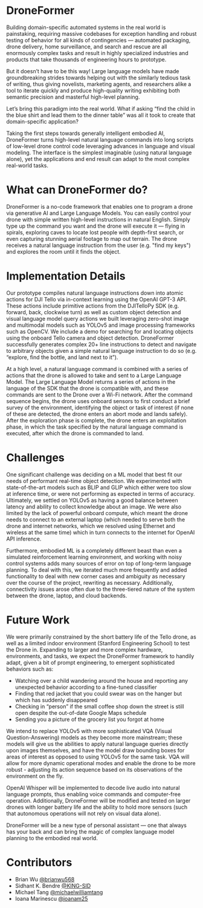 # DroneFormer
Building domain-specific automated systems in the real world is painstaking, requiring massive codebases for exception handling and robust testing of behavior for all kinds of contingencies — automated packaging, drone delivery, home surveillance, and search and rescue are all enormously complex tasks and result in highly specialized industries and products that take thousands of engineering hours to prototype.

But it doesn’t have to be this way! Large language models have made groundbreaking strides towards helping out with the similarly tedious task of writing, thus giving novelists, marketing agents, and researchers alike a tool to iterate quickly and produce high-quality writing exhibiting both semantic precision and masterful high-level planning.

Let’s bring this paradigm into the real world. What if asking “find the child in the blue shirt and lead them to the dinner table” was all it took to create that domain-specific application?

Taking the first steps towards generally intelligent embodied AI, DroneFormer turns high-level natural language commands into long scripts of low-level drone control code leveraging advances in language and visual modeling. The interface is the simplest imaginable (using natural language alone), yet the applications and end result can adapt to the most complex real-world tasks.


# What can DroneFormer do?
DroneFormer is a no-code framework that enables one to program a drone via generative AI and Large Language Models. You can easily control your drone with simple written high-level instructions in natural English. Simply type up the command you want and the drone will execute it — flying in spirals, exploring caves to locate lost people with depth-first search, or even capturing stunning aerial footage to map out terrain. The drone receives a natural language instruction from the user (e.g. "find my keys") and explores the room until it finds the object.


# Implementation Details
Our prototype compiles natural language instructions down into atomic actions for DJI Tello via in-context learning using the OpenAI GPT-3 API. These actions include primitive actions from the DJITelloPy SDK (e.g. forward, back, clockwise turn) as well as custom object detection and visual language model query actions we built leveraging zero-shot image and multimodal models such as YOLOv5 and image processing frameworks such as OpenCV. We include a demo for searching for and locating objects using the onboard Tello camera and object detection. DroneFormer successfully generates complex 20+ line instructions to detect and navigate to arbitrary objects given a simple natural language instruction to do so (e.g. “explore, find the bottle, and land next to it”).

At a high level, a natural language command is combined with a series of actions that the drone is allowed to take and sent to a Large Language Model. The Large Language Model returns a series of actions in the language of the SDK that the drone is compatible with, and these commands are sent to the Drone over a Wi-Fi network. After the command sequence begins, the drone uses onboard sensors to first conduct a brief survey of the environment, identifying the object or task of interest (if none of these are detected, the drone enters an abort mode and lands safely). After the exploration phase is complete, the drone enters an exploitation phase, in which the task specified by the natural language command is executed, after which the drone is commanded to land.


# Challenges
One significant challenge was deciding on a ML model that best fit our needs of performant real-time object detection. We experimented with state-of-the-art models such as BLIP and GLIP which either were too slow at inference time, or were not performing as expected in terms of accuracy. Ultimately, we settled on YOLOv5 as having a good balance between latency and ability to collect knowledge about an image. We were also limited by the lack of powerful onboard compute, which meant the drone needs to connect to an external laptop (which needed to serve both the drone and internet networks, which we resolved using Ethernet and wireless at the same time) which in turn connects to the internet for OpenAI API inference.

Furthermore, embodied ML is a completely different beast than even a simulated reinforcement learning environment, and working with noisy control systems adds many sources of error on top of long-term language planning. To deal with this, we iterated much more frequently and added functionality to deal with new corner cases and ambiguity as necessary over the course of the project, rewriting as necessary. Additionally, connectivity issues arose often due to the three-tiered nature of the system between the drone, laptop, and cloud backends.

# Future Work
We were primarily constrained by the short battery life of the Tello drone, as well as a limited indoor environment (Stanford Engineering School) to test the Drone in. Expanding to larger and more complex hardware, environments, and tasks, we expect the DroneFormer framework to handily adapt, given a bit of prompt engineering, to emergent sophisticated behaviors such as:

- Watching over a child wandering around the house and reporting any unexpected behavior according to a fine-tuned classifier
- Finding that red jacket that you could swear was on the hanger but which has suddenly disappeared
- Checking in “person” if the small coffee shop down the street is still open despite the out-of-date Google Maps schedule
- Sending you a picture of the grocery list you forgot at home

We intend to replace YOLOv5 with more sophisticated VQA (Visual Question-Answering) models as they become more mainstream; these models will give us the abilities to apply natural language queries directly upon images themselves, and have the model draw bounding boxes for areas of interest as opposed to using YOLOv5 for the same task. VQA will allow for more dynamic operational modes and enable the drone to be more robust - adjusting its action sequence based on its observations of the environment on the fly. 

OpenAI Whisper will be implemented to decode live audio into natural language prompts, thus enabling voice commands and computer-free operation. Additionally, DroneFormer will be modified and tested on larger drones with longer battery life and the ability to hold more sensors (such that autonomous operations will not rely on visual data alone). 

DroneFormer will be a new type of personal assistant — one that always has your back and can bring the magic of complex language model planning to the embodied real world.

# Contributors
- Brian Wu [@brianwu568](https://github.com/brianwu568)
- Sidhant K. Bendre [@KING-SID](https://github.com/KING-SID)
- Michael Tang [@michaelwilliamtang](https://github.com/michaelwilliamtang)
- Ioana Marinescu [@ioanam25](https://github.com/ioanam25)
